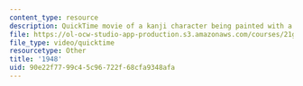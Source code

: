 ```yaml
---
content_type: resource
description: QuickTime movie of a kanji character being painted with a brush.
file: https://ol-ocw-studio-app-production.s3.amazonaws.com/courses/21g-504-japanese-iv-spring-2009/90e22f7799c45c96722f68cfa9348afa_1948.mov
file_type: video/quicktime
resourcetype: Other
title: '1948'
uid: 90e22f77-99c4-5c96-722f-68cfa9348afa
---
```

